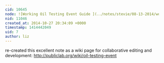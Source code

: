 ```yaml
---
cid: 10645
node: ![Working Oil Testing Event Guide ](../notes/stevie/08-13-2014/working-oil-testing-event-guide)
nid: 11046
created_at: 2014-10-27 20:34:09 +0000
timestamp: 1414442049
uid: 7
author: liz
---
```


re-created this excellent note as a wiki page for collaborative editing and development: http://publiclab.org/wiki/oil-testing-event